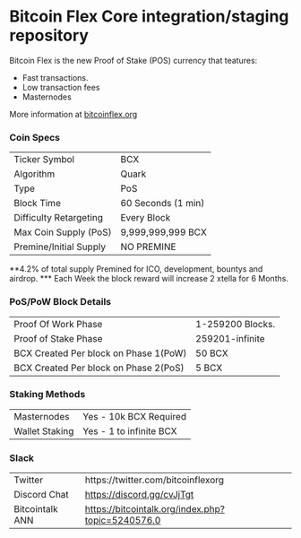 Bitcoin Flex Core integration/staging repository
=====================================


Bitcoin Flex is the new Proof of Stake (POS) currency that teatures:

- Fast transactions.
- Low transaction fees
- Masternodes

More information at [bitcoinflex.org](http://www.bitcoinflex.org)

### Coin Specs
<table>
<tr><td>Ticker Symbol</td><td>BCX</td></tr>
<tr><td>Algorithm</td><td>Quark</td></tr>
<tr><td>Type</td><td>PoS</td></tr>
<tr><td>Block Time</td><td>60 Seconds (1 min)</td></tr>
<tr><td>Difficulty Retargeting</td><td>Every Block</td></tr>
<tr><td>Max Coin Supply (PoS)</td><td>9,999,999,999 BCX</td></tr>
<tr><td>Premine/Initial Supply</td><td>NO PREMINE</td></tr>



</table>



**4.2% of total supply Premined for ICO, development, bountys and airdrop.
*** Each Week the block reward will increase 2 xtella for 6 Months.

### PoS/PoW Block Details
<table>
<tr><td>Proof Of Work Phase</td><td>1-259200 Blocks.</td></tr>
<tr><td>Proof of Stake Phase</td><td>259201-infinite</td></tr>
 <tr><td>BCX Created Per block on Phase 1(PoW)</td><td>50 BCX</td></tr>
<tr><td>BCX Created Per block on Phase 2(PoS)</td><td>5 BCX</td></tr>
</table>


### Staking Methods
<table>
<tr><td>Masternodes</td><td>Yes - 10k BCX Required</td></tr>
<tr><td>Wallet Staking</td><td>Yes - 1 to infinite BCX</td></tr>
</table>



</table>

### Slack
<table>
<tr><td>Twitter</td><td>https://twitter.com/bitcoinflexorg</td></tr>
<tr><td>Discord Chat</td><td><a href="https://discord.gg/cvJjTgt">https://discord.gg/cvJjTgt</a></td></tr>
<tr><td>Bitcointalk ANN</td><td><a href="https://bitcointalk.org/index.php?topic=5240576.0">https://bitcointalk.org/index.php?topic=5240576.0</a></td></tr>

</table>





